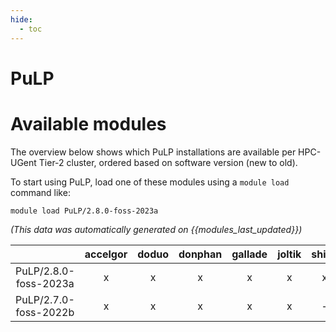 ```yaml
---
hide:
  - toc
---
```


PuLP
====

# Available modules


The overview below shows which PuLP installations are available per HPC-UGent Tier-2 cluster, ordered based on software version (new to old).

To start using PuLP, load one of these modules using a `module load` command like:

```shell
module load PuLP/2.8.0-foss-2023a
```

*(This data was automatically generated on {{modules_last_updated}})*  

| |accelgor|doduo|donphan|gallade|joltik|shinx|skitty|
| :---: | :---: | :---: | :---: | :---: | :---: | :---: | :---: |
|PuLP/2.8.0-foss-2023a|x|x|x|x|x|x|x|
|PuLP/2.7.0-foss-2022b|x|x|x|x|x|-|x|
